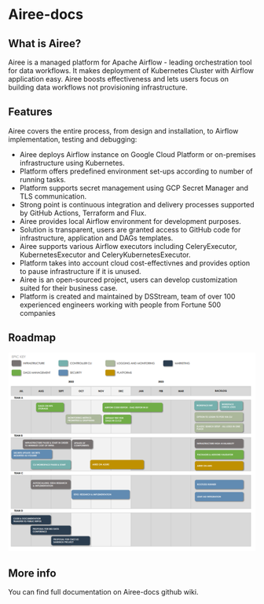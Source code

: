 # Airee-docs
## What is Airee?

Airee is a managed platform for Apache Airflow - leading orchestration tool for data workflows. 
It makes deployment of Kubernetes Cluster with Airflow application easy. 
Airee boosts effectiveness and lets users focus on building data workflows not provisioning infrastructure.

## Features

Airee covers the entire process, from design and installation, to Airflow implementation, testing and debugging:
- Airee deploys Airflow instance on Google Cloud Platform or on-premises infrastructure using Kubernetes.
- Platform offers predefined environment set-ups according to number of running tasks.
- Platform supports secret management using GCP Secret Manager and TLS communication.
- Strong point is continuous integration and delivery processes supported by GitHub Actions, Terraform and Flux.
- Airee provides local Airflow environment for development purposes.
- Solution is transparent, users are granted access to GitHub code for infrastructure, application and DAGs templates.
- Airee supports various Airflow executors including CeleryExecutor, KubernetesExecutor and CeleryKubernetesExecutor.
- Platform takes into account cloud cost-effectivnes and provides option to pause infrastructure if it is unused.
- Airee is an open-sourced project, users can develop customization suited for their business case.
- Platform is created and maintained by DSStream, team of over 100 experienced engineers working with people from Fortune 500 companies

## Roadmap
![](https://github.com/ds-stream/Airee-docs/blob/main/Wiki_images/roadmap.PNG)

## More info
You can find full documentation on Airee-docs github wiki.
